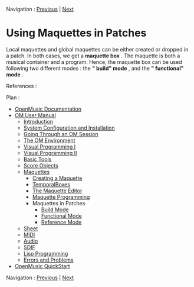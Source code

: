 
Navigation : [Previous](EX2 "page précédente\(Temporal
Relations\)") | [Next](Build "Next\(Build Mode\)")

# Using Maquettes in Patches


Local maquettes and global maquettes can be either created or dropped in a
patch. In both cases, we get a  **maquette box** . The maquette is both a
musical container and a program. Hence, the maquette box can be used following
two different modes : the  **" build" mode** , and the  **" functional" mode**
.

References :

Plan :

  * [OpenMusic Documentation](OM-Documentation)
  * [OM User Manual](OM-User-Manual)
    * [Introduction](00-Sommaire)
    * [System Configuration and Installation](Installation)
    * [Going Through an OM Session](Goingthrough)
    * [The OM Environment](Environment)
    * [Visual Programming I](BasicVisualProgramming)
    * [Visual Programming II](AdvancedVisualProgramming)
    * [Basic Tools](BasicObjects)
    * [Score Objects](ScoreObjects)
    * [Maquettes](Maquettes)
      * [Creating a Maquette](Maquette)
      * [TemporalBoxes](TemporalBoxes)
      * [The Maquette Editor](Editor)
      * [Maquette Programming](Programming%20Maquette)
      * Maquettes in Patches
        * [Build Mode](Build)
        * [Functional Mode](Maquettes%20in%20Patches1)
        * [Reference Mode](Maquettes%20in%20Patches2)
    * [Sheet](Sheet)
    * [MIDI](MIDI)
    * [Audio](Audio)
    * [SDIF](SDIF)
    * [Lisp Programming](Lisp)
    * [Errors and Problems](errors)
  * [OpenMusic QuickStart](QuickStart-Chapters)

Navigation : [Previous](EX2 "page précédente\(Temporal
Relations\)") | [Next](Build "Next\(Build Mode\)")

